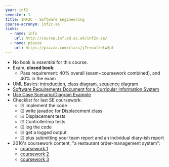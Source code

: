 ```yaml
---
year: inf2
semester: 1
title: INF2C - Software Engineering
course-acronym: inf2c-se
links:
  - name: info
    url: http://course.inf.ed.ac.uk/inf2c-se/
  - name: piazza
    url: https://piazza.com/class/j7reoafzetw5pt
---
```

- No book is _essential_ for this course.
- Exam, **closed book**:
  - Pass requirement: 40% overall (exam+coursework combined), and 40% in the exam
- UML Basics: [introduction](https://www.ibm.com/developerworks/rational/library/769.html?ca=drs-), [class diagram](https://www.ibm.com/developerworks/rational/library/content/RationalEdge/sep04/bell/index.html?ca=drs-), [sequence diagram](https://www.ibm.com/developerworks/rational/library/3101.html?ca=drs-)
- [Software Requirements Document for a Curricular Information System](http://web.mit.edu/ssit/cis/CISRequirements.html)
- [Use Case Scenario/Diagram Example](https://www.lucidchart.com/pages/use-case-scenario-example-and-template-UML)
- Checklist for last SE coursework:
  - ☑ implement the code
  - ☑ write javadoc for Displacement class
  - ☑ Displacement tests
  - ☑ ControllerImp tests
  - ☑ log the code
  - ☑ get a logged output
  - ☑ plus submitting your team report and an individual diary-ish report
- 2016's coursework content, "a restaurant order-management system":
  - [coursework 1](https://www.inf.ed.ac.uk/teaching/courses/inf2c-se/Coursework/2016/cw1.pdf)
  - [coursework 2](https://www.inf.ed.ac.uk/teaching/courses/inf2c-se/Coursework/2016/cw2.pdf)
  - [coursework 3](https://www.inf.ed.ac.uk/teaching/courses/inf2c-se/Coursework/2016/cw3.pdf)
